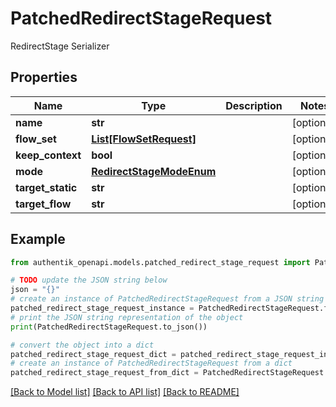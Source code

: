 # PatchedRedirectStageRequest

RedirectStage Serializer

## Properties

Name | Type | Description | Notes
------------ | ------------- | ------------- | -------------
**name** | **str** |  | [optional] 
**flow_set** | [**List[FlowSetRequest]**](FlowSetRequest.md) |  | [optional] 
**keep_context** | **bool** |  | [optional] 
**mode** | [**RedirectStageModeEnum**](RedirectStageModeEnum.md) |  | [optional] 
**target_static** | **str** |  | [optional] 
**target_flow** | **str** |  | [optional] 

## Example

```python
from authentik_openapi.models.patched_redirect_stage_request import PatchedRedirectStageRequest

# TODO update the JSON string below
json = "{}"
# create an instance of PatchedRedirectStageRequest from a JSON string
patched_redirect_stage_request_instance = PatchedRedirectStageRequest.from_json(json)
# print the JSON string representation of the object
print(PatchedRedirectStageRequest.to_json())

# convert the object into a dict
patched_redirect_stage_request_dict = patched_redirect_stage_request_instance.to_dict()
# create an instance of PatchedRedirectStageRequest from a dict
patched_redirect_stage_request_from_dict = PatchedRedirectStageRequest.from_dict(patched_redirect_stage_request_dict)
```
[[Back to Model list]](../README.md#documentation-for-models) [[Back to API list]](../README.md#documentation-for-api-endpoints) [[Back to README]](../README.md)


